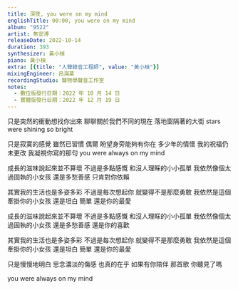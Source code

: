 ```yaml
---
title: 深夜, you were on my mind
englishTitle: 00:00, you were on my mind
album: "9522"
artist: 焦安溥
releaseDate: 2022-10-14
duration: 393
synthesizer: 黃小楨
piano: 黃小楨
extra: [{title: "人聲錄音工程師", value: "黃小楨"}]
mixingEngineer: 呂海棻
recordingStudio: 聲物學聲音工作室
notes:
  - 數位版發行日期：2022 年 10 月 14 日
  - 實體版發行日期：2022 年 12 月 19 日
---
```

只是突然的衝動想找你出來
聊聊關於我們不同的現在
落地窗隔著的大街
stars were shining so bright

只是寂寞的感覺
雖然已習慣
偶爾 盼望身旁能夠有你在
多少年的情懷
我的祝福仍未更改
我凝視你寫的那句
you were always on my mind

成長的滋味說起來並不算壞
不過是多點感慨
和沒人理睬的小小孤單
我依然像個太過固執的小女孩
還是多愁善感
只肯對你依賴

其實我的生活也是多姿多彩
不過是每次想起你
就變得不是那麼勇敢
我依然是這個牽掛你的小女孩
還是坦白 簡單
還是你的最愛

成長的滋味說起來並不算壞
不過是多點感慨
和沒人理睬的小小孤單
我依然像個太過固執的小女孩
還是多愁善感
還是你的喜歡

其實我的生活也是多姿多彩
不過是每次想起你
就變得不是那麼勇敢
我依然是這個牽掛你的小女孩
還是坦白 簡單
還是你的最愛

只是慢慢地明白
思念濃淡的傷感
也真的在乎 如果有你陪伴
那首歌 你聽見了嗎

you were always on my mind